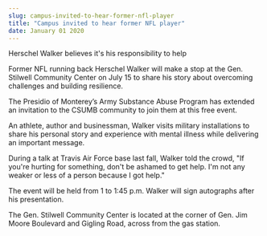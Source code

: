 ```yaml
---
slug: campus-invited-to-hear-former-nfl-player
title: "Campus invited to hear former NFL player"
date: January 01 2020
---
```


<p>Herschel Walker believes it's his responsibility to help</p><p>Former NFL running back Herschel Walker will make a stop at the Gen. Stilwell Community Center on July 15 to share his story about overcoming challenges and building resilience.

The Presidio of Monterey’s Army Substance Abuse Program has extended an invitation to the CSUMB community to join them at this free event.

An athlete, author and businessman, Walker visits military installations to share his personal story and experience with mental illness while delivering an important message.

During a talk at Travis Air Force base last fall, Walker told the crowd, "If you're hurting for something, don't be ashamed to get help. I'm not any weaker or less of a person because I got help."

The event will be held from 1 to 1:45 p.m. Walker will sign autographs after his presentation.

The Gen. Stilwell Community Center is located at the corner of Gen. Jim Moore Boulevard and Gigling Road, across from the gas station.
</p>
